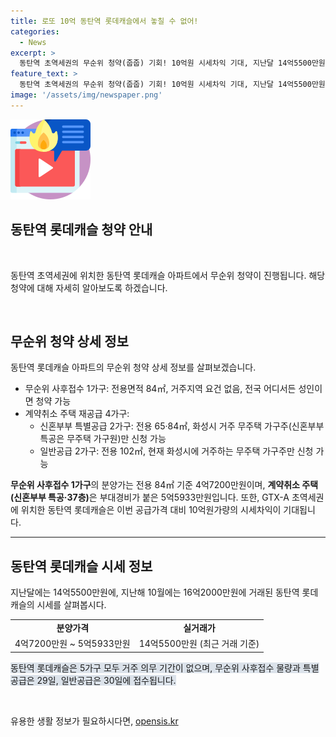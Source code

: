 ```yaml
---
title: 로또 10억 동탄역 롯데캐슬에서 놓칠 수 없어!
categories:
  - News
excerpt: >
  동탄역 초역세권의 무순위 청약(줍줍) 기회! 10억원 시세차익 기대, 지난달 14억5500만원에 거래된 롯데캐슬. 2021년 준공된 22일 한국부동산원 청약홈 기준으로 29일 5가구 실시. 무순위 사후접수 1가구(84㎡)는 거주지요건 없음. 계약취소 주택 4가구, 신혼부부 특공 및 일반공급 포함. 분양가 대비 저렴한 10억원 시세차익 기회. 유망지역 동탄의 선도주택 롯데캐슬, 거주의무기간 없음. 청약 접수는 29일 및 30일에 이루어짐.
feature_text: >
  동탄역 초역세권의 무순위 청약(줍줍) 기회! 10억원 시세차익 기대, 지난달 14억5500만원에 거래된 롯데캐슬. 2021년 준공된 22일 한국부동산원 청약홈 기준으로 29일 5가구 실시. 무순위 사후접수 1가구(84㎡)는 거주지요건 없음. 계약취소 주택 4가구, 신혼부부 특공 및 일반공급 포함. 분양가 대비 저렴한 10억원 시세차익 기회. 유망지역 동탄의 선도주택 롯데캐슬, 거주의무기간 없음. 청약 접수는 29일 및 30일에 이루어짐.
image: '/assets/img/newspaper.png'
---
```


<p><img src="/assets/img/news.png" alt="rentncar 속보" /></p>

<h2 data-ke-size="size26">동탄역 롯데캐슬 청약 안내</h2>

<p data-ke-size="size16">&nbsp;</p>

<p>동탄역 초역세권에 위치한 동탄역 롯데캐슬 아파트에서 무순위 청약이 진행됩니다. 해당 청약에 대해 자세히 알아보도록 하겠습니다.</p>

<p data-ke-size="size16">&nbsp;</p>

<h2 data-ke-size="size24">무순위 청약 상세 정보</h2>

<p data-ke-size="size16">동탄역 롯데캐슬 아파트의 무순위 청약 상세 정보를 살펴보겠습니다.</p>

<ul>
  <li>무순위 사후접수 1가구: 전용면적 84㎡, 거주지역 요건 없음, 전국 어디서든 성인이면 청약 가능</li>
  <li>계약취소 주택 재공급 4가구: 
    <ul>
      <li>신혼부부 특별공급 2가구: 전용 65·84㎡, 화성시 거주 무주택 가구주(신혼부부 특공은 무주택 가구원)만 신청 가능</li>
      <li>일반공급 2가구: 전용 102㎡, 현재 화성시에 거주하는 무주택 가구주만 신청 가능</li>
    </ul>
  </li>
</ul>

<p data-ke-size="size16"><b>무순위 사후접수 1가구</b>의 분양가는 전용 84㎡ 기준 4억7200만원이며, <b>계약취소 주택(신혼부부 특공·37층)</b>은 부대경비가 붙은 5억5933만원입니다. 또한, GTX-A 초역세권에 위치한 동탄역 롯데캐슬은 이번 공급가격 대비 10억원가량의 시세차익이 기대됩니다.</p>

<hr>

<h2 data-ke-size="size24">동탄역 롯데캐슬 시세 정보</h2>

<p data-ke-size="size16">지난달에는 14억5500만원에, 지난해 10월에는 16억2000만원에 거래된 동탄역 롯데캐슬의 시세를 살펴봅시다.</p>

<table>
  <tr>
    <td style="text-align: center; height: 17px;"><b>분양가격</b></td>
    <td style="text-align: center; height: 17px;"><b>실거래가</b></td>
  </tr>
  <tr>
    <td style="text-align: center; height: 17px;">4억7200만원 ~ 5억5933만원</td>
    <td style="text-align: center; height: 17px;">14억5500만원 (최근 거래 기준)</td>
  </tr>
</table>

<p data-ke-size="size16"><span style="background-color: #21538527;">동탄역 롯데캐슬은 5가구 모두 거주 의무 기간이 없으며, 무순위 사후접수 물량과 특별공급은 29일, 일반공급은 30일에 접수됩니다.</span></p>

<p data-ke-size="size16">&nbsp;</p>
유용한 생활 정보가 필요하시다면, <a href="https://opensis.kr" rel="dofollow">opensis.kr</a>


